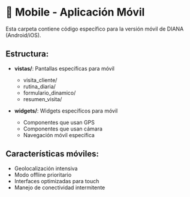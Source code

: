 # 📱 Mobile - Aplicación Móvil

Esta carpeta contiene código específico para la versión móvil de DIANA (Android/iOS).

## Estructura:

- **vistas/**: Pantallas específicas para móvil
  - visita_cliente/
  - rutina_diaria/
  - formulario_dinamico/
  - resumen_visita/
  
- **widgets/**: Widgets específicos para móvil
  - Componentes que usan GPS
  - Componentes que usan cámara
  - Navegación móvil específica

## Características móviles:
- Geolocalización intensiva
- Modo offline prioritario
- Interfaces optimizadas para touch
- Manejo de conectividad intermitente